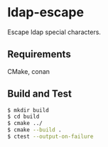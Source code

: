 # ldap-escape

Escape ldap special characters.

## Requirements

CMake, conan

## Build and Test

```bash
$ mkdir build
$ cd build
$ cmake ../
$ cmake --build .
$ ctest --output-on-failure
```
